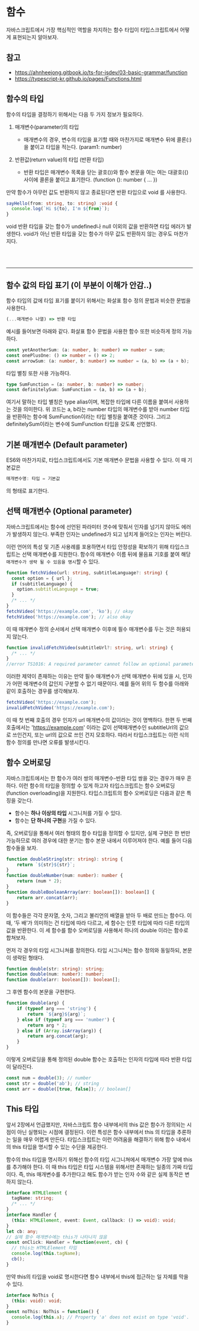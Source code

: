# 함수

자바스크립트에서 가장 핵심적인 역할을 차지하는 함수 타입이 타입스크립트에서 어떻게 표현되는지 알아보자.

## 참고

- https://ahnheejong.gitbook.io/ts-for-jsdev/03-basic-grammar/function
- https://typescript-kr.github.io/pages/Functions.html


## 함수의 타입
함수의 타입을 결정하기 위해서는 다음 두 가지 정보가 필요하다.
1. 매개변수(parameter)의 타입
    - 매개변수의 경우, 변수의 타입을 표기할 때와 마찬가지로 매개변수 뒤에 콜론(:)을 붙이고 타입을 적는다. (param1: number)

2. 반환값(return value)의 타입 (반환 타입)
    - 반환 타입은 매개변수 목록을 닫는 괄호())와 함수 본문을 여는 여는 대괄호({) 사이에 콜론을 붙이고 표기한다. (function (): number { ... })

만약 함수가 아무런 값도 반환하지 않고 종료된다면 반환 타입으로 void 를 사용한다.

```ts
sayHello(from: string, to: string) :void {
  console.log(`Hi ${to}, I'm ${from}`);
}
```

void 반환 타입을 갖는 함수가 undefined나 null 이외의 값을 반환하면 타입 에러가 발생한다. void가 아닌 반환 타입을 갖는 함수가 아무 값도 반환하지 않는 경우도 마찬가지다.

<br/>
<br/>

---

## 함수 값의 타입 표기 (이 부분이 이해가 안감..)

함수 타입의 값에 타입 표기를 붙이기 위해서는 화살표 함수 정의 문법과 비슷한 문법을 사용한다.
```ts
(...매개변수 나열) => 반환 타입
```
예시를 들어보면 아래와 같다. 화살표 함수 문법을 사용한 함수 또한 비슷하게 정의 가능하다.

```ts
const yetAnotherSum: (a: number, b: number) => number = sum;
const onePlusOne: () => number = () => 2;
const arrowSum: (a: number, b: number) => number = (a, b) => (a + b);
```

타입 별칭 또한 사용 가능하다.
```ts
type SumFunction = (a: number, b: number) => number;
const definitelySum: SumFunction = (a, b) => (a + b);
```
여기서 말하는 타입 별칭은 type alias이며, 복잡한 타입에 다른 이름을 붙여서 사용하는 것을 의미한다. 위 코드는 a, b라는 number 타입의 매개변수를 받아 number 타입을 반환하는 함수에 SumFunction이라는 타입 별칭을 붙여준 것이다. 그리고 definitelySum이라는 변수에 SumFunction 타입을 갖도록 선언했다.




## 기본 매개변수 (Default parameter)
ES6와 마찬가지로, 타입스크립트에서도 기본 매개변수 문법을 사용할 수 있다. 이 때 기본값은
```ts
매개변수명: 타입 = 기본값
```
의 형태로 표기한다.


## 선택 매개변수 (Optional parameter)
자바스크립트에서는 함수에 선언된 파라미터 갯수에 맞춰서 인자를 넘기지 않아도 에러가 발생하지 않는다. 부족한 인자는 undefined가 되고 넘치게 들어오는 인자는 버린다.

이런 언어의 특성 및 기존 사용례를 포용하면서 타입 안정성을 확보하기 위해 타입스크립트는 선택 매개변수를 지원한다. 함수의 매개변수 이름 뒤에 물음표 기호를 붙여 해당 `매개변수가 생략 될 수 있음을 명시`할 수 있다.

```ts
function fetchVideo(url: string, subtitleLanguage?: string) {
  const option = { url };
  if (subtitleLanguage) {
    option.subtitleLanguage = true;
  }
  /* ... */
}
fetchVideo('https://example.com', 'ko'); // okay
fetchVideo('https://example.com'); // also okay
```

이 때 매개변수 정의 순서에서 선택 매개변수 이후에 필수 매개변수를 두는 것은 허용되지 않는다.
```ts
function invalidFetchVideo(subtitleUrl?: string, url: string) {
  /* ... */
}
//error TS1016: A required parameter cannot follow an optional parameter.
```
이러한 제약이 존재하는 이유는 만약 필수 매개변수가 선택 매개변수 뒤에 있을 시, 인자가 어떤 매개변수의 값인지 구분할 수 없기 때문이다. 예를 들어 위의 두 함수를 아래와 같이 호출하는 경우를 생각해보자.

```ts
fetchVideo('https://example.com');
invalidFetchVideo('https://example.com');
```

이 때 첫 번째 호출의 경우 인자가 url 매개변수의 값이라는 것이 명백하다. 한편 두 번째 호출에서는 'https://example.com' 이라는 값이 선택매개변수인 subtitleUrl의 값으로 쓰인건지, 또는 url의 값으로 쓰인 건지 모호하다. 따라서 타입스크립트는 이런 식의 함수 정의를 만나면 오류를 발생시킨다.



## 함수 오버로딩

자바스크립트에서는 한 함수가 여러 쌍의 매개변수-반환 타입 쌍을 갖는 경우가 매우 흔하다. 이런 함수의 타입을 정의할 수 있게 하고자 타입스크립트는 함수 오버로딩(function overloading)을 지원한다.
타입스크립트의 함수 오버로딩은 다음과 같은 특징을 갖는다.

- 함수는 **하나 이상의 타입** 시그니처를 가질 수 있다.
- 함수는 **단 하나의 구현**을 가질 수 있다.

즉, 오버로딩을 통해서 여러 형태의 함수 타입을 정의할 수 있지만, 실제 구현은 한 번만 가능하므로 여러 경우에 대한 분기는 함수 본문 내에서 이루어져야 한다.
예를 들어 다음 함수들을 보자.

```ts
function doubleString(str: string): string {
    return `${str}${str}`;
}
function doubleNumber(num: number): number {
    return (num * 2);
}
function doubleBooleanArray(arr: boolean[]): boolean[] {
    return arr.concat(arr);
}
```
이 함수들은 각각 문자열, 숫자, 그리고 불리언의 배열을 받아 두 배로 만드는 함수다. 이 때, ‘두 배’가 의미하는 건 타입에 따라 다르고, 세 함수는 인풋 타입에 따라 다른 타입의 값을 반환한다. 이 세 함수를 함수 오버로딩을 사용해서 하나의 double 이라는 함수로 합쳐보자.

먼저 각 경우의 타입 시그니쳐를 정의한다. 타입 시그니쳐는 함수 정의와 동일하되, 본문이 생략된 형태다.

```ts
function double(str: string): string;
function double(num: number): number;
function double(arr: boolean[]): boolean[];
```
그 후엔 함수의 본문을 구현한다.
```ts
function double(arg) {
    if (typeof arg === 'string') {
        return `${arg}${arg}`;
    } else if (typeof arg === 'number') {
        return arg * 2;
    } else if (Array.isArray(arg)) {
        return arg.concat(arg);
    }
}
```
이렇게 오버로딩을 통해 정의된 double 함수는 호출하는 인자의 타입에 따라 반환 타입이 달라진다.
```ts
const num = double(3); // number
const str = double('ab'); // string
const arr = double([true, false]); // boolean[]
```


## This 타입
앞서 2장에서 언급했지만, 자바스크립트 함수 내부에서의 this 값은 함수가 정의되는 시점이 아닌 실행되는 시점에 결정된다. 이런 특성은 함수 내부에서 this 의 타입을 추론하는 일을 매우 어렵게 만든다. 타입스크립트는 이런 어려움을 해결하기 위해 함수 내에서의 this 타입을 명시할 수 있는 수단을 제공한다.

함수의 this 타입을 명시하기 위해선 함수의 타입 시그니쳐에서 매개변수 가장 앞에 this 를 추가해야 한다. 이 때 this 타입은 타입 시스템을 위해서만 존재하는 일종의 가짜 타입이다. 즉, this 매개변수를 추가한다고 해도 함수가 받는 인자 수와 같은 실제 동작은 변하지 않는다.
```ts
interface HTMLElement {
  tagName: string;
  /* ... */
}
interface Handler {
  (this: HTMLElement, event: Event, callback: () => void): void;
}
let cb: any;
// 실제 함수 매개변수에는 this가 나타나지 않음
const onClick: Handler = function(event, cb) {
  // this는 HTMLElement 타입
  console.log(this.tagName);
  cb();
}
```
만약 this의 타입을 void로 명시한다면 함수 내부에서 this에 접근하는 일 자체를 막을 수 있다.
```ts
interface NoThis {
  (this: void): void;
}
const noThis: NoThis = function() {
  console.log(this.a); // Property 'a' does not exist on type 'void'.
}
```